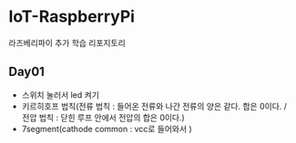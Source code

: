 # IoT-RaspberryPi
라즈베리파이 추가 학습 리포지토리

## Day01
- 스위치 눌러서 led 켜기
- 키르히호프 법칙(전류 법칙 : 들어온 전류와 나간 전류의 양은 같다. 합은 0이다. / 전압 법칙 : 닫힌 루프 안에서 전압의 합은 0이다.)
- 7segment(cathode common : vcc로 들어와서  )
